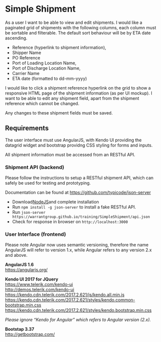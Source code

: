 Simple Shipment
====

As a user I want to be able to view and edit shipments. I would like a paginated grid of shipments with the following columns, each column must be sortable and filterable. The default sort behaviour will be by ETA date ascending.


* Reference (hyperlink to shipment information), 
* Shipper Name
* PO Reference
* Port of Loading Location Name, 
* Port of Discharge Location Name, 
* Carrier Name
* ETA date (formatted to dd-mm-yyyy)

I would like to click a shipment reference hyperlink on the grid to show a responsive HTML page of the shipment information (as per UI mockup). I want to be able to edit any shipment field, apart from the shipment reference which cannot be changed. 

Any changes to these shipment fields must be saved.

Requirements
---

The user interface must use AngularJS, with Kendo UI providing the datagrid widget and bootstrap providng CSS styling for forms and inputs.

All shipment information must be accessed from an RESTful API.

### Shipment API (backend) 

Please follow the instructions to setup a RESTful shipment API, which can safely be used for testing and prototyping.  

Documentation can be found at
https://github.com/typicode/json-server  

* Download[NodeJS](https://nodejs.org/en/download)and complete installation
* Run ``npm install -g json-server`` to install a fake RESTful API. 
* Run ``json-server https://warrantgroup.github.io/training/SimpleShipment/api.json``
* Check for response in browser on ``http://localhost:3000``

### User Interface (frontend) 

Please note Angular now uses semantic versioning, therefore the name AngularJS will refer to version 1.x, while Angular refers to any version 2.x and above.

**AngularJS 1.6**  
https://angularjs.org/

**Kendo UI 2017 for JQuery**  
https://www.telerik.com/kendo-ui  
http://demos.telerik.com/kendo-ui
https://kendo.cdn.telerik.com/2017.2.621/js/kendo.all.min.js  
https://kendo.cdn.telerik.com/2017.2.621/styles/kendo.common-bootstrap.min.css  
https://kendo.cdn.telerik.com/2017.2.621/styles/kendo.bootstrap.min.css  

*Please ignore “Kendo for Angular” which refers to Angular version (2.x).*

**Bootstap 3.37**  
http://getbootstrap.com/